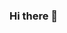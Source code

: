 ### Hi there 👋

<!--
**mahmudur-sebpo/mahmudur-sebpo** is a ✨ _special_ ✨ repository because its `README.md` (this file) appears on your GitHub profile.

## 📊 GitHub Stats:
![](https://github-readme-stats.vercel.app/api?username=mahmudur-sebpo&theme=dark&hide_border=true&include_all_commits=true&count_private=true)<br/>
![](https://github-readme-streak-stats.herokuapp.com/?user=mahmudur-sebpo&theme=dark&hide_border=true)<br/>
![](https://github-readme-stats.vercel.app/api/top-langs/?username=mahmudur-sebpo&theme=dark&hide_border=true&include_all_commits=true&count_private=true&layout=compact)


